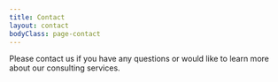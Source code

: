 ```yaml
---
title: Contact
layout: contact
bodyClass: page-contact
---
```


Please contact us if you have any questions or would like to learn more about our consulting services.